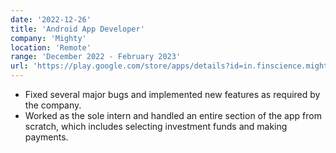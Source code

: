 ```yaml
---
date: '2022-12-26'
title: 'Android App Developer'
company: 'Mighty'
location: 'Remote'
range: 'December 2022 - February 2023'
url: 'https://play.google.com/store/apps/details?id=in.finscience.mighty'
---
```


- Fixed several major bugs and implemented new features as required by the company.
- Worked as the sole intern and handled an entire section of the app from scratch, which includes selecting investment funds and making payments.
